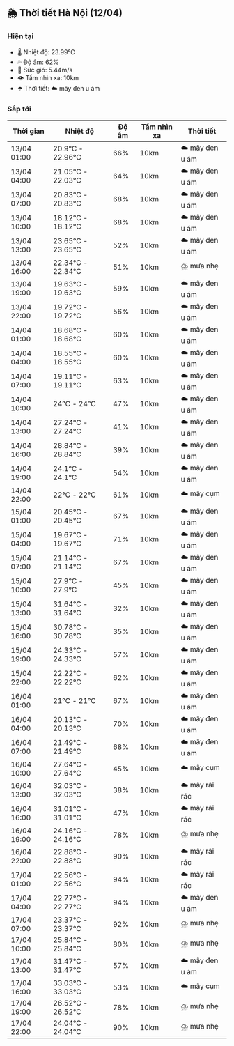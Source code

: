 ## 🌦️ Thời tiết Hà Nội (12/04)

### Hiện tại

- 🌡️ Nhiệt độ: 23.99℃
- 💦 Độ ẩm: 62%
- 💨 Sức gió: 5.44m/s
- 👁️ Tầm nhìn xa: 10km
- ☂️ Thời tiết: ☁️ mây đen u ám

### Sắp tới

| Thời gian | Nhiệt độ | Độ ẩm | Tầm nhìn xa | Thời tiết |
| --- | --- | --- | --- | --- |
| 13/04 01:00 | 20.9℃ - 22.96℃ | 66% | 10km | ☁️ mây đen u ám |
| 13/04 04:00 | 21.05℃ - 22.03℃ | 64% | 10km | ☁️ mây đen u ám |
| 13/04 07:00 | 20.83℃ - 20.83℃ | 68% | 10km | ☁️ mây đen u ám |
| 13/04 10:00 | 18.12℃ - 18.12℃ | 68% | 10km | ☁️ mây đen u ám |
| 13/04 13:00 | 23.65℃ - 23.65℃ | 52% | 10km | ☁️ mây đen u ám |
| 13/04 16:00 | 22.34℃ - 22.34℃ | 51% | 10km | ⛈️ mưa nhẹ |
| 13/04 19:00 | 19.63℃ - 19.63℃ | 59% | 10km | ☁️ mây đen u ám |
| 13/04 22:00 | 19.72℃ - 19.72℃ | 56% | 10km | ☁️ mây đen u ám |
| 14/04 01:00 | 18.68℃ - 18.68℃ | 60% | 10km | ☁️ mây đen u ám |
| 14/04 04:00 | 18.55℃ - 18.55℃ | 60% | 10km | ☁️ mây đen u ám |
| 14/04 07:00 | 19.11℃ - 19.11℃ | 63% | 10km | ☁️ mây đen u ám |
| 14/04 10:00 | 24℃ - 24℃ | 47% | 10km | ☁️ mây đen u ám |
| 14/04 13:00 | 27.24℃ - 27.24℃ | 41% | 10km | ☁️ mây đen u ám |
| 14/04 16:00 | 28.84℃ - 28.84℃ | 39% | 10km | ☁️ mây đen u ám |
| 14/04 19:00 | 24.1℃ - 24.1℃ | 54% | 10km | ☁️ mây đen u ám |
| 14/04 22:00 | 22℃ - 22℃ | 61% | 10km | ☁️ mây cụm |
| 15/04 01:00 | 20.45℃ - 20.45℃ | 67% | 10km | ☁️ mây đen u ám |
| 15/04 04:00 | 19.67℃ - 19.67℃ | 71% | 10km | ☁️ mây đen u ám |
| 15/04 07:00 | 21.14℃ - 21.14℃ | 67% | 10km | ☁️ mây đen u ám |
| 15/04 10:00 | 27.9℃ - 27.9℃ | 45% | 10km | ☁️ mây đen u ám |
| 15/04 13:00 | 31.64℃ - 31.64℃ | 32% | 10km | ☁️ mây đen u ám |
| 15/04 16:00 | 30.78℃ - 30.78℃ | 35% | 10km | ☁️ mây đen u ám |
| 15/04 19:00 | 24.33℃ - 24.33℃ | 57% | 10km | ☁️ mây đen u ám |
| 15/04 22:00 | 22.22℃ - 22.22℃ | 62% | 10km | ☁️ mây đen u ám |
| 16/04 01:00 | 21℃ - 21℃ | 67% | 10km | ☁️ mây đen u ám |
| 16/04 04:00 | 20.13℃ - 20.13℃ | 70% | 10km | ☁️ mây đen u ám |
| 16/04 07:00 | 21.49℃ - 21.49℃ | 68% | 10km | ☁️ mây đen u ám |
| 16/04 10:00 | 27.64℃ - 27.64℃ | 45% | 10km | ☁️ mây cụm |
| 16/04 13:00 | 32.03℃ - 32.03℃ | 38% | 10km | ☁️ mây rải rác |
| 16/04 16:00 | 31.01℃ - 31.01℃ | 47% | 10km | ☁️ mây rải rác |
| 16/04 19:00 | 24.16℃ - 24.16℃ | 78% | 10km | ⛈️ mưa nhẹ |
| 16/04 22:00 | 22.88℃ - 22.88℃ | 90% | 10km | ☁️ mây rải rác |
| 17/04 01:00 | 22.56℃ - 22.56℃ | 94% | 10km | ☁️ mây rải rác |
| 17/04 04:00 | 22.77℃ - 22.77℃ | 94% | 10km | ☁️ mây đen u ám |
| 17/04 07:00 | 23.37℃ - 23.37℃ | 92% | 10km | ⛈️ mưa nhẹ |
| 17/04 10:00 | 25.84℃ - 25.84℃ | 80% | 10km | ⛈️ mưa nhẹ |
| 17/04 13:00 | 31.47℃ - 31.47℃ | 57% | 10km | ☁️ mây đen u ám |
| 17/04 16:00 | 33.03℃ - 33.03℃ | 53% | 10km | ☁️ mây cụm |
| 17/04 19:00 | 26.52℃ - 26.52℃ | 78% | 10km | ⛈️ mưa nhẹ |
| 17/04 22:00 | 24.04℃ - 24.04℃ | 90% | 10km | ⛈️ mưa nhẹ |
